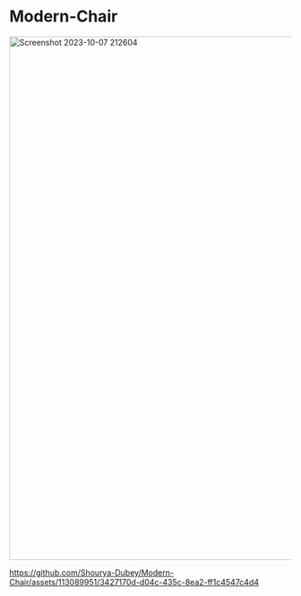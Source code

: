 # Modern-Chair
<img width="936" alt="Screenshot 2023-10-07 212604" src="https://github.com/Shourya-Dubey/Modern-Chair/assets/113089951/c73a9b44-151f-41f1-96b5-0e35b4590e4e">



https://github.com/Shourya-Dubey/Modern-Chair/assets/113089951/3427170d-d04c-435c-8ea2-ff1c4547c4d4

